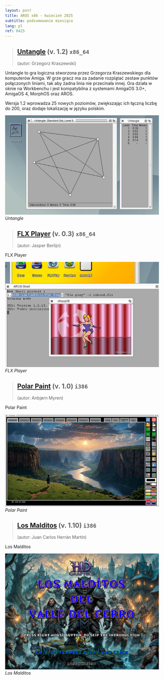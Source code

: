 ```yaml
---
layout: post
title: AROS x86 - kwiecień 2025
subtitle: podsumowanie miesiąca
lang: pl
ref: 0425
---
```


> ## [Untangle](https://archives.arosworld.org/?function=showfile&file=game/puzzle/untangle.x86_64-aros-v11.zip) (v. 1.2) `x86_64`
> (autor:	Grzegorz Kraszewski)

Untangle to gra logiczna stworzona przez Grzegorza Kraszewskiego dla komputerów Amiga. W grze gracz ma za zadanie rozplątać zestaw punktów połączonych liniami, tak aby żadna linia nie przecinała innej. Gra działa w oknie na Workbenchu i jest kompatybilna z systemami AmigaOS 3.0+, AmigaOS 4, MorphOS oraz AROS. ​

Wersja 1.2 wprowadza 25 nowych poziomów, zwiększając ich łączną liczbę do 200, oraz dodaje lokalizację w języku polskim.

![Untangle](/assets/img/0425/untangle.png)
*Untangle*

> ## [FLX Player](https://archives.arosworld.org/?function=showfile&file=video/play/flx_play.x86_64-aros-v11.zip.zip) (v. 0.3) `x86_64`
> (autor:	Jasper Berlijn)

FLX Player

![FLX Player](/assets/img/0425/flxplayer.png)
*FLX Player*

> ## [Polar Paint](https://archives.arosworld.org/?function=showfile&file=graphics/edit/polarpaint_aros.lha) (v. 1.0) `i386`
> (autor:	Anbjørn Myren)

Polar Paint

![Polar Paint](/assets/img/0425/polarpaint.jpg)
*Polar Paint*

> ## [Los Malditos](https://archives.arosworld.org/?function=showfile&file=game/adventure/losmalditos.lha) (v. 1.10) `i386`
> (autor:	Juan Carlos Herrán Martín)

Los Malditos

![Los Malditos](/assets/img/0425/losmalditos.jpg)
*Los Malditos*
